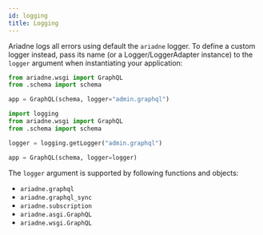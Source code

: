 ```yaml
---
id: logging
title: Logging
---
```



Ariadne logs all errors using default the `ariadne` logger. To define a custom logger instead, pass its name (or a Logger/LoggerAdapter instance) to the `logger` argument when instantiating your application:

```python
from ariadne.wsgi import GraphQL
from .schema import schema

app = GraphQL(schema, logger="admin.graphql")
```

```python
import logging
from ariadne.wsgi import GraphQL
from .schema import schema

logger = logging.getLogger("admin.graphql")

app = GraphQL(schema, logger=logger)
```

The `logger` argument is supported by following functions and objects:

- `ariadne.graphql`
- `ariadne.graphql_sync`
- `ariadne.subscription`
- `ariadne.asgi.GraphQL`
- `ariadne.wsgi.GraphQL`
